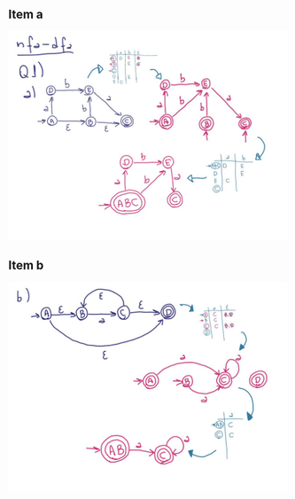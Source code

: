 ## Item a

![](https://raw.githubusercontent.com/Phe0/exercicios/master/respostas/automatos/nfa-dfa/imagens/Q1-a.jpg)

## Item b

![](https://raw.githubusercontent.com/Phe0/exercicios/master/respostas/automatos/nfa-dfa/imagens/Q2-b.jpg)